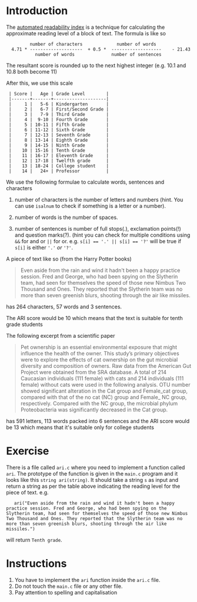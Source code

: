 # Introduction

The [automated readability index](https://en.wikipedia.org/wiki/Automated_readability_index) is a
technique for calculating the approximate reading level of a block of
text. The formula is like so

             number of characters             number of words
      4.71 * --------------------  + 0.5 *  -------------------    - 21.43
               number of words              number of sentences  

The resultant score is rounded up to the next highest integer
(e.g. 10.1 and 10.8 both become 11)

After this, we use this scale

     | Score |   Age | Grade Level        |
     |-------+-------+--------------------|
     |     1 |   5-6 | Kindergarten       |
     |     2 |   6-7 | First/Second Grade |
     |     3 |   7-9 | Third Grade        |
     |     4 |  9-10 | Fourth Grade       |
     |     5 | 10-11 | Fifth Grade        |
     |     6 | 11-12 | Sixth Grade        |
     |     7 | 12-13 | Seventh Grade      |
     |     8 | 13-14 | Eighth Grade       |
     |     9 | 14-15 | Ninth Grade        |
     |    10 | 15-16 | Tenth Grade        |
     |    11 | 16-17 | Eleventh Grade     |
     |    12 | 17-18 | Twelfth grade      |
     |    13 | 18-24 | College student    |
     |    14 |   24+ | Professor          |

We use the following formulae to calculate words, sentences and
characters

1. number of characters is the number of letters and numbers
   (hint. You can use `isalnum` to check if something is a letter or a
   number). 
   
2. number of words is the number of spaces.

3. number of sentences is number of full stops(.), exclamation
   points(!) and question marks(?). (hint you can check for multiple
   conditions using `&&` for and or `||` for or. e.g. `s[i] == '.' ||
   s[i] == '?'` will be true if `s[i]` is either `'.'` *or* `'?'`. 
   
A piece of text like so (from the Harry Potter books) 

> Even aside from the rain and wind it hadn't been a happy practice
> session. Fred and George, who had been spying on the Slytherin team,
> had seen for themselves the speed of those new Nimbus Two Thousand
> and Ones. They reported that the Slytherin team was no more than
> seven greenish blurs, shooting through the air like missiles.

has 264 characters, 57 words and 3 sentences. 

The ARI score would be 10 which means that the text is suitable for
tenth grade students


The following excerpt from a scientific paper

> Pet ownership is an essential environmental exposure that might
> influence the health of the owner. This study’s primary objectives
> were to explore the effects of cat ownership on the gut microbial
> diversity and composition of owners. Raw data from the American Gut
> Project were obtained from the SRA database. A total of 214
> Caucasian individuals (111 female) with cats and 214 individuals
> (111 female) without cats were used in the following analysis. OTU
> number showed significant alteration in the Cat group and Female_cat
> group, compared with that of the no cat (NC) group and Female_ NC
> group, respectively. Compared with the NC group, the microbial
> phylum Proteobacteria was significantly decreased in the Cat group. 

has 591 letters, 113 words packed into 6 sentences and the ARI score would
be 13 which means that it's suitable only for college students


# Exercise

There is a file called `ari.c` where you need to implement a function
called `ari`. The prototype of the function is given in the `main.c`
program and it looks like this `string ari(string)`. It should take a
string `s` as input and return a string as per the table above
indicating the reading level for the piece of text. e.g. 


       ari("Even aside from the rain and wind it hadn't been a happy practice session. Fred and George, who had been spying on the Slytherin team, had seen for themselves the speed of those new Nimbus Two Thousand and Ones. They reported that the Slytherin team was no more than seven greenish blurs, shooting through the air like missiles.")


will return `Tenth grade`. 


# Instructions
1. You have to implement the `ari` function inside the `ari.c` file. 
2. Do not touch the `main.c` file or any other file. 
3. Pay attention to spelling and capitalisation




       
 
